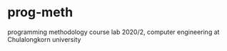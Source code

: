 # prog-meth
programming methodology course lab 2020/2, computer engineering at Chulalongkorn university
